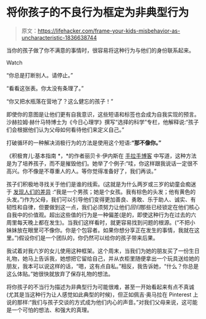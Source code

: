 # 将你孩子的不良行为框定为非典型行为

> 原文：<https://lifehacker.com/frame-your-kids-misbehavior-as-uncharacteristic-1836638744>

当你的孩子做了你不满意的事情时，很容易将这种行为与他们的身份联系起来。

Watch

“你总是打断别人。请停止。”

“看看这张表。你太没有条理了。”

“你又把水瓶落在营地了？这么健忘的孩子！”

即使你的意图是让他们更有自我意识，这些短语和标签也会成为自我实现的预言。沙赫拉姆·赫什马特博士为《今日心理学》撰写“选择的科学”专栏，他解释说:“孩子们会根据他们认为父母如何看待他们来定义自己。”

打破循环的一种解决消极行为的方法是使用这个短语:**“那不像你。”**

《积极育儿:基本指南 *，*的作者丽贝卡·伊内斯在 [手拉手博客](https://www.handinhandparenting.org/2016/06/wired-connect-discipline-shouldnt-hurt/) 中写道，这种方法是为了培养孩子，而不是摧毁他们。她举了个例子:“哇，你这样跟我说话一定很不高兴。你不像是不尊重人的人。等你觉得准备好了，我们再谈。”

孩子们积极地寻找关于他们是谁的线索。(这就是为什么两岁或三岁的幼童会痴迷于 [发现人们的差异](https://slate.com/human-interest/2012/04/small-children-and-favorite-colors-research-into-why-colors-are-so-important-to-kids-identity.html) :“我是一个男孩；她是个女孩。我有棕色的头发；他有黄色的头发。”)作为父母，我们可以引导他们变得更加善良、勇敢、乐于助人、诚实、有韧性和自律，但要做到这一点，我们必须努力让他们*回归*那些已经锁定在他们核心自我中的价值观。超出这些值的行为是一种偏差(是的，即使这种行为在过去的六周里每天晚上都在发生)。当我们这样看时，就更容易找到问题的根源。(“不把小妹妹放在眼里可不像你。你是个包容者。如果你想分享正在发生的事情，我就在这里。”)假设你们是一个团队的，你仍然可以给你的孩子带来后果。

我试着对我六岁的女儿使用这种框架。这个周末，当我们为她的朋友买了一份生日礼物，她马上告诉我，她想把它留给自己，并从衣柜里随便拿出一个玩具送给她的朋友，我本可以说这样的话，“嗯，这有点自私。”相反，我告诉她，“什么？你总是这么体贴。”她很快就放弃了保存礼物的想法。

将你孩子的不当行为描述为非典型行为可能很难，甚至一开始看起来有点不真诚(尤其是当这种行为让人感觉如此典型的时候)，但正如佩吉·奥马拉在 Pinterest 上说的那样:“我们与孩子交谈的方式成为他们内心的声音。”对我们父母来说，这可能是一个可怕的想法、和强大的真理。